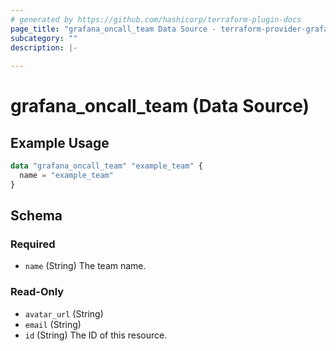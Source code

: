```yaml
---
# generated by https://github.com/hashicorp/terraform-plugin-docs
page_title: "grafana_oncall_team Data Source - terraform-provider-grafana"
subcategory: ""
description: |-
  
---
```


# grafana_oncall_team (Data Source)



## Example Usage

```terraform
data "grafana_oncall_team" "example_team" {
  name = "example_team"
}
```

<!-- schema generated by tfplugindocs -->
## Schema

### Required

- `name` (String) The team name.

### Read-Only

- `avatar_url` (String)
- `email` (String)
- `id` (String) The ID of this resource.


